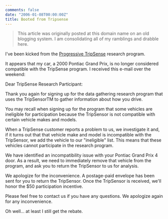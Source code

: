 ```yaml
---
comments: false
date: "2006-01-08T00:00:00Z"
title: Booted from Tripsense
---
```


> This article was originally posted at this domain name on an old blogging system.  I am consolidating all of my ramblings and drabble here.

I've been kicked from the [Progressive TripSense][1] research program.

It appears that my car, a 2000 Pontiac Grand Prix, is no longer considered compatible with the TripSense program.  I received this e-mail over the weekend:

Dear TripSense Research Participant:

Thank you again for signing up for the data gathering research program that uses the TripSensorTM to gather information about how you drive.

You may recall when signing up for the program that some vehicles are ineligible for participation because the TripSensor is not compatible with certain vehicle makes and models.

When a TripSense customer reports a problem to us, we investigate it and, if it turns out that that vehicle make and model is incompatible with the TripSensor, we add the vehicle to our "ineligible" list. This means that these vehicles cannot participate in the research program.

We have identified an incompatibility issue with your Pontiac Grand Prix 4 door.  As a result, we need to immediately remove that vehicle from the program, and ask you to return the TripSensor to us for analysis.

We apologize for the inconvenience.  A postage-paid envelope has been sent for you to return the TripSensor.  Once the TripSensor is received, we'll honor the $50 participation incentive.

Please feel free to contact us if you have any questions. We apologize
again for any inconvenience.

Oh well... at least I still get the rebate.

[1]: http://tripsense.progressive.com/